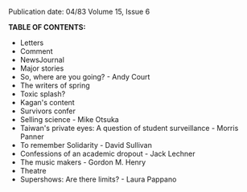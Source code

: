 Publication date: 04/83
Volume 15, Issue 6

**TABLE OF CONTENTS:**
- Letters
- Comment
- NewsJournal
- Major stories
- So, where are you going? - Andy Court
- The writers of spring
- Toxic splash?
- Kagan's content
- Survivors confer
- Selling science - Mike Otsuka
- Taiwan's private eyes: A question of student surveillance - Morris Panner
- To remember Solidarity - David Sullivan
- Confessions of an academic dropout - Jack Lechner
- The music makers - Gordon M. Henry
- Theatre
- Supershows: Are there limits? - Laura Pappano


